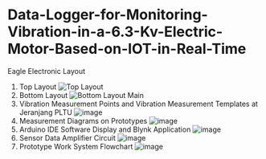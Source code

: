 # Data-Logger-for-Monitoring-Vibration-in-a-6.3-Kv-Electric-Motor-Based-on-IOT-in-Real-Time
Eagle Electronic Layout
  1. Top Layout
![Top Layout](https://github.com/AdiGunaDharma/Data-Logger-for-Monitoring-Vibration-in-a-6.3-Kv-Electric-Motor-Based-on-IOT-in-Real-Time/assets/111425085/20571009-99d9-4f0a-928a-e1aa0bfa80e3)
  2. Bottom Layout
![Bottom Layout](https://github.com/AdiGunaDharma/Data-Logger-for-Monitoring-Vibration-in-a-6.3-Kv-Electric-Motor-Based-on-IOT-in-Real-Time/assets/111425085/c9240c26-2583-4594-8122-273a26357410)
Main
  1. Vibration Measurement Points and Vibration Measurement Templates at Jeranjang PLTU
![image](https://github.com/AdiGunaDharma/Data-Logger-for-Monitoring-Vibration-in-a-6.3-Kv-Electric-Motor-Based-on-IOT-in-Real-Time/assets/111425085/818658f3-2994-4682-901f-225099ba4007)
  2. Measurement Diagrams on Prototypes
![image](https://github.com/AdiGunaDharma/Data-Logger-for-Monitoring-Vibration-in-a-6.3-Kv-Electric-Motor-Based-on-IOT-in-Real-Time/assets/111425085/88ccfc3e-b033-403e-b433-d96891664a43)
  3. Arduino IDE Software Display and Blynk Application
![image](https://github.com/AdiGunaDharma/Data-Logger-for-Monitoring-Vibration-in-a-6.3-Kv-Electric-Motor-Based-on-IOT-in-Real-Time/assets/111425085/3b7cdd5e-1ead-4b98-9f8a-17fa5f2bed7c)
  4. Sensor Data Amplifier Circuit
![image](https://github.com/AdiGunaDharma/Data-Logger-for-Monitoring-Vibration-in-a-6.3-Kv-Electric-Motor-Based-on-IOT-in-Real-Time/assets/111425085/dc2d809c-26eb-41c1-9001-1b35de717056)
  5. Prototype Work System Flowchart
![image](https://github.com/AdiGunaDharma/Data-Logger-for-Monitoring-Vibration-in-a-6.3-Kv-Electric-Motor-Based-on-IOT-in-Real-Time/assets/111425085/7d0cc202-c235-4972-9f6d-5558538ef2e3)


